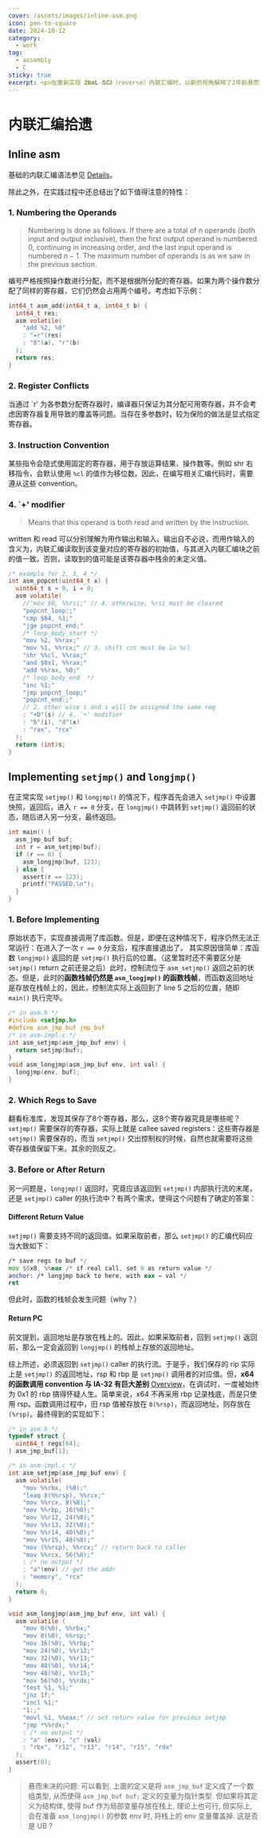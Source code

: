```yaml
---
cover: /assets/images/inline-asm.png
icon: pen-to-square
date: 2024-10-12
category:
  - work
tag:
  - assembly
  - C
sticky: true
excerpt: <p>在重新实现 𝟐𝐛𝐚𝐋-𝐒𝐂𝐈（reverse）内联汇编时，以新的视角解释了2年前悬而未决的问题，同时也碰到了一些先前未曾遇到的难题。</p>
---
```

# 内联汇编拾遗

## Inline asm

基础的内联汇编语法参见 [Details](https://ibiblio.org/gferg/ldp/GCC-Inline-Assembly-HOWTO.html)。

除此之外，在实践过程中还总结出了如下值得注意的特性：

### 1. Numbering the Operands
> Numbering is done as follows. If there are a total of n operands (both input and output inclusive), then the first output operand is numbered $0$, continuing in increasing order, and the last input operand is numbered $n-1$. The maximum number of operands is as we saw in the previous section.

编号严格按照操作数进行分配，而不是根据所分配的寄存器。如果为两个操作数分配了同样的寄存器，它们仍然会占用两个编号。考虑如下示例：
```c
int64_t asm_add(int64_t a, int64_t b) {
  int64_t res;
  asm volatile(
    "add %2, %0"
    : "=r"(res)
    : "0"(a), "r"(b)
  );
  return res;
}
```
### 2. Register Conflicts
当通过 `r' 为各参数分配寄存器时，编译器只保证为其分配可用寄存器，并不会考虑因寄存器复用导致的覆盖等问题。当存在多参数时，较为保险的做法是显式指定寄存器。
### 3. Instruction Convention
某些指令会隐式使用固定的寄存器，用于存放运算结果、操作数等。例如 shr 右移指令，会默认使用 `%cl` 的值作为移位数。因此，在编写相关汇编代码时，需要遵从这些 convention。
### 4. `+' modifier
> Means that this operand is both read and written by the instruction.

written 和 read 可以分别理解为用作输出和输入。输出自不必说，而用作输入的含义为，内联汇编读取到该变量对应的寄存器的初始值，与其进入内联汇编块之前的值一致。否则，读取到的值可能是该寄存器中残余的未定义值。
```c
/* example for 2, 3, 4 */
int asm_popcnt(uint64_t x) {
  uint64_t s = 0, i = 0;
  asm volatile(
    //"mov $0, %%rsi;" // 4. otherwise, %rsi must be cleared
    "popcnt_loop:;"
    "cmp $64, %1;"
    "jge popcnt_end;"
    /* loop_body_start */
    "mov %2, %%rax;"
    "mov %1, %%rcx;" // 3. shift cnt must be in %cl
    "shr %%cl, %%rax;"
    "and $0x1, %%rax;"
    "add %%rax, %0;"
    /* loop_body_end  */
    "inc %1;"
    "jmp popcnt_loop;"
    "popcnt_end:;"
    // 2. other wise i and s will be assigned the same reg
    : "+D"(s) // 4. `+' modifier
    : "b"(i), "d"(x)
    : "rax", "rcx"
  );
  return (int)s;
}
```
## Implementing `setjmp()` and `longjmp()`
在正常实现 `setjmp()` 和 `longjmp()` 的情况下，程序首先会进入 `setjmp()` 中设置快照，返回后，进入 `r == 0` 分支，在 `longjmp()` 中跳转到 `setjmp()` 返回前的状态，随后进入另一分支，最终返回。
```c
int main() {
  asm_jmp_buf buf;
  int r = asm_setjmp(buf);
  if (r == 0) {
    asm_longjmp(buf, 123);
  } else {
    assert(r == 123);
    printf("PASSED.\n");
  }
}
```
### 1. Before Implementing
原始状态下，实现直接调用了库函数。但是，即便在这种情况下，程序仍然无法正常运行：在进入了一次 `r == 0` 分支后，程序直接退出了。
其实原因很简单：库函数 `longjmp()` 返回的是 `setjmp()` 执行后的位置。（这里暂时还不需要区分是 `setjmp()` return 之前还是之后）此时，控制流位于 `asm_setjmp()` 返回之前的状态。但是，此时的**函数栈帧仍然是 `asm_longjmp()` 的函数栈帧**，而函数返回地址是存放在栈帧上的，因此，控制流实际上返回到了 line 5 之后的位置，随即 `main()` 执行完毕。
```c
/* in asm.h */
#include <setjmp.h>
#define asm_jmp_buf jmp_buf
/* in asm-impl.c */
int asm_setjmp(asm_jmp_buf env) {
  return setjmp(buf);
}
void asm_longjmp(asm_jmp_buf env, int val) {
  longjmp(env, buf);
}
```
### 2. Which Regs to Save
翻看标准库，发现其保存了8个寄存器，那么，这8个寄存器究竟是哪些呢？ `setjmp()` 需要保存的寄存器，实际上就是 callee saved registers：这些寄存器是 `setjmp()` 需要保存的，而当 `setjmp()` 交出控制权的时候，自然也就需要将这些寄存器值保留下来。其余的则反之。
### 3. Before or After Return
另一问题是，`longjmp()` 返回时，究竟应该返回到 `setjmp()` 内部执行流的末尾，还是 `setjmp()` caller 的执行流中？有两个需求，使得这个问题有了确定的答案：
#### Different Return Value
`setjmp()` 需要支持不同的返回值。如果采取前者，那么 `setjmp()` 的汇编代码应当大致如下：
```asm
/* save regs to buf */
mov $0x0, %%eax /* if real call, set 0 as return value */
anchor: /* longjmp back to here, with eax = val */
ret
```
但此时，函数的栈帧会发生问题（why？）
#### Return PC
前文提到，返回地址是存放在栈上的。因此，如果采取前者，回到 `setjmp()` 返回前，那么一定会返回到 `longjmp()` 的栈帧上存放的返回地址。

综上所述，必须返回到 `setjmp()` caller 的执行流。于是乎，我们保存的 rip 实际上是 `setjmp()` 的返回地址，rsp 和 rbp 是 `setjmp()` 调用者的对应值。但，**x64 的函数调用 convention 与 IA-32 有巨大差别** [Overview](https://www.cnblogs.com/wingsummer/p/16078629.html)，在调试时，一度被始终为 0x1 的 rbp 搞得怀疑人生。简单来说，x64 不再采用 rbp 记录栈底，而是只使用 rsp。函数调用过程中，旧 rsp 值被存放在 `8(%rsp)`，而返回地址，则存放在 `(%rsp)`。最终得到的实现如下：
```c
/* in asm.h */
typedef struct {
  uint64_t regs[64];
} asm_jmp_buf[1];

/* in asm-impl.c */
int asm_setjmp(asm_jmp_buf env) {
  asm volatile(
    "mov %%rbx, (%0);"
    "leaq 8(%%rsp), %%rcx;"
    "mov %%rcx, 8(%0);"
    "mov %%rbp, 16(%0);"
    "mov %%r12, 24(%0);"
    "mov %%r13, 32(%0);"
    "mov %%r14, 40(%0);"
    "mov %%r15, 48(%0);"
    "mov (%%rsp), %%rcx;" // return back to caller
    "mov %%rcx, 56(%0);"
    : /* no output */
    : "a"(env) // get the addr
    : "memory", "rcx"
  );
  return 0;
}

void asm_longjmp(asm_jmp_buf env, int val) {
  asm volatile (
    "mov 0(%0), %%rbx;" 
    "mov 8(%0), %%rsp;" 
    "mov 16(%0), %%rbp;"
    "mov 24(%0), %%r12;"
    "mov 32(%0), %%r13;"
    "mov 40(%0), %%r14;"
    "mov 48(%0), %%r15;"
    "mov 56(%0), %%rdx;"
    "test %1, %1;"   
    "jnz 1f;"
    "incl %1;"
    "1:;"
    "movl %1, %%eax;" // set return value for previous setjmp
    "jmp *%%rdx;"
    : /* no output */
    : "a" (env), "c" (val)
    : "rbx", "r12", "r13", "r14", "r15", "rdx"
  );
  assert(0);
}

```

> 悬而未决的问题:
> 可以看到, 上面的定义是将 `asm_jmp_buf` 定义成了一个数组类型, 从而使得 `asm_jmp_buf buf;` 定义的变量为指针类型. 但如果将其定义为结构体, 使得 buf 作为局部变量存放在栈上, 理论上也可行, 但实际上, 会在准备 `asm_longjmp()` 的参数 env 时, 将栈上的 env 变量覆盖掉. 这是否是 UB ?